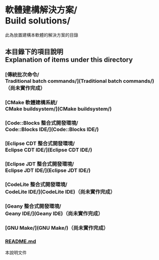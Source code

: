 # 軟體建構解決方案/<br />Build solutions/
此為放置建構本軟體的解決方案的目錄

## 本目錄下的項目說明<br />Explanation of items under this directory
### [傳統批次命令/<br />Traditional batch commands/](Traditional batch commands/)（尚未實作完成）

### [CMake 軟體建構系統/<br>CMake buildsystem/](CMake buildsystem/)

### [Code::Blocks 整合式開發環境/<br />Code::Blocks IDE/](Code::Blocks IDE/)

### [Eclipse CDT 整合式開發環境/<br>Eclipse CDT IDE/](Eclipse CDT IDE/)

### [Eclipse JDT 整合式開發環境/<br>Eclipse JDT IDE/](Eclipse JDT IDE/)

### [CodeLite 整合式開發環境/<br>CodeLite IDE/](CodeLite IDE)（尚未實作完成）

### [Geany 整合式開發環境/<br>Geany IDE/](Geany IDE)（尚未實作完成）

### [GNU Make/](GNU Make/)（尚未實作完成）

### [README.md](README.md)
本說明文件